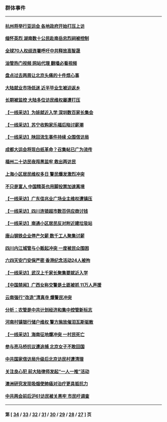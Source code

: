 ### 群体事件
---
#### [杭州将举行亚运会 各地政府开始打压上访](../../pages/ncid279/n14059747.md?09022045) 
#### [缅怀英烈 湖南数十公民赴南岳忠烈祠被控制](../../pages/ncid279/n14055318.md?09022045) 
#### [全球70人权组连署呼吁中共释放高智晟](../../pages/ncid279/n14055054.md?09022045) 
#### [油管热门视频 网站代理 翻墙必看视频](http://138.2.39.72:81/youtube.html?epic-marker?09022045)
#### [盘点过去两周让北京头痛的十件烦心事](../../pages/ncid279/n14052654.md?09022045) 
#### [大陆就业市场低迷 近半毕业生被迫返乡](../../pages/ncid279/n14050945.md?09022045) 
#### [长期被监控 大陆多位访民维权屡遭打压](../../pages/ncid279/n14049331.md?09022045) 
#### [【一线采访】为娃就近入学 深圳数百家长集会](../../pages/ncid279/n14044246.md?09022045) 
#### [【一线采访】苏宁收购家乐福后陷讨薪潮](../../pages/ncid279/n14042224.md?09022045) 
#### [【一线采访】陕回流生事件持续 众围信访局](../../pages/ncid279/n14040242.md?09022045) 
#### [成都大运会将现白纸革命？召集帖已广为流传](../../pages/ncid279/n14033119.md?09022045) 
#### [福州二十访民夜闯黑监牢 救出两访民](../../pages/ncid279/n14031617.md?09022045) 
#### [上海小区居民维权多日 警民爆发激烈冲突](../../pages/ncid279/n14029221.md?09022045) 
#### [不只是富人 中国精英也用脚投票加速离境](../../pages/ncid279/n14029086.md?09022045) 
#### [【一线采访】广东佳兆业广场业主维权遭镇压](../../pages/ncid279/n14028175.md?09022045) 
#### [【一线采访】四川连锁超市数百供应商讨钱](../../pages/ncid279/n14025102.md?09022045) 
#### [【一线采访】南通小区居民反对附近建垃圾站](../../pages/ncid279/n14021690.md?09022045) 
#### [唐山钢铁企业停产欠薪 数千工人聚集讨薪](../../pages/ncid279/n14017404.md?09022045) 
#### [四川内江城管与小贩起冲突 一度被民众围困](../../pages/ncid279/n14015922.md?09022045) 
#### [六四天安门安保严密 香港纪念活动24人被拘](../../pages/ncid279/n14009800.md?09022045) 
#### [【一线采访】武汉上千家长聚集要就近入学](../../pages/ncid279/n14009497.md?09022045) 
#### [【中国禁闻】广西女称交警是土匪被抓 11万人声援](../../pages/ncid279/n14006869.md?09022045) 
#### [云南强行“改造”清真寺 爆警民冲突](../../pages/ncid279/n14005561.md?09022045) 
#### [分析：农管是中共计划经济和集中控管新标志](../../pages/ncid279/n14000665.md?09022045) 
#### [河南村镇银行储户维权 警方施放催泪瓦斯驱散](../../pages/ncid279/n13998750.md?09022045) 
#### [【一线采访】海南征地爆冲突 一村民死亡](../../pages/ncid279/n13989137.md?09022045) 
#### [参与亮马桥抗议遭追捕 北京女子不敢回国](../../pages/ncid279/n13985420.md?09022045) 
#### [中共国家信访局升级后北京访民村遭清理](../../pages/ncid279/n13984826.md?09022045) 
#### [关注良心犯 前大陆律师发起“一人一推”活动](../../pages/ncid279/n13980524.md?09022045) 
#### [澳洲研究发现吸烟使肺癌对治疗更具抵抗力](../../pages/ncid279/n13977762.md?09022045) 
#### [中共两会前后沪61访民被关黑牢 市民吁调查](../../pages/ncid279/n13976054.md?09022045) 

---
#### 第 [ [34](./34.md?09022045) / [33](./33.md?09022045) / [32](./32.md?09022045) / [31](./31.md?09022045) / [30](./30.md?09022045) / [29](./29.md?09022045) / [28](./28.md?09022045) / [27](./27.md?09022045) ] 页
